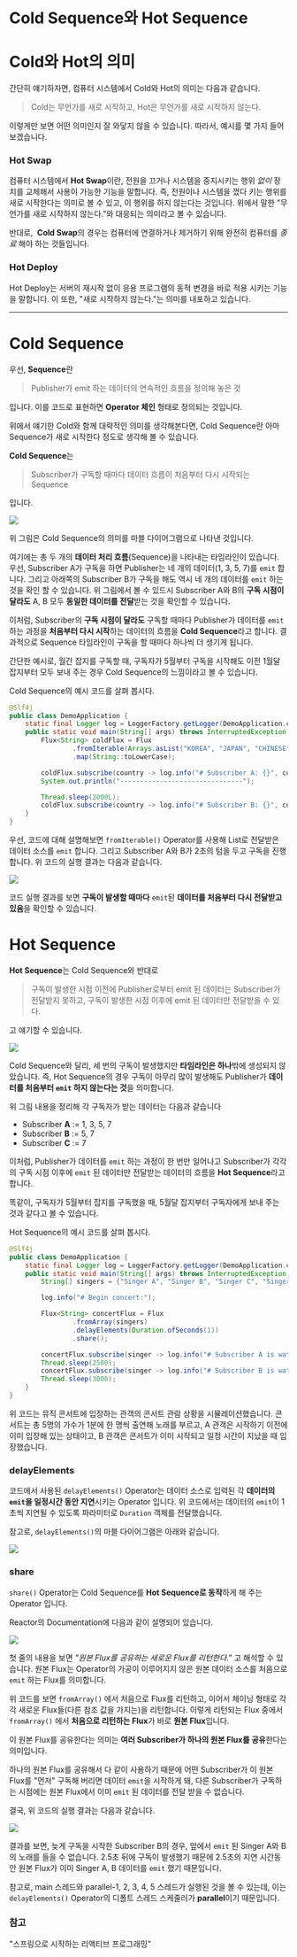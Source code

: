 # Cold Sequence와 Hot Sequence

# Cold와 Hot의 의미

간단히 얘기하자면, 컴퓨터 시스템에서 Cold와 Hot의 의미는 다음과 같습니다.

> Cold는 무언가를 새로 시작하고, Hot은 무언가를 새로 시작하지 않는다.

이렇게만 보면 어떤 의미인지 잘 와닿지 않을 수 있습니다. 따라서, 예시를 몇 가지 들어보겠습니다.

### Hot Swap

컴퓨터 시스템에서 **Hot Swap**이란, 전원을 끄거나 시스템을 중지시키는 행위 _없이_ 장치를 교체해서 사용이 가능한 기능을 말합니다. 즉, 전원이나 시스템을 껐다 키는 행위를 새로 시작한다는 의미로 볼 수 있고, 이 행위를 하지 않는다는 것입니다. 위에서 말한 "무언가를 새로 시작하지 않는다."와 대응되는 의미라고 볼 수 있습니다.

반대로,  **Cold Swap**의 경우는 컴퓨터에 연결하거나 제거하기 위해 완전히 컴퓨터를 _종료_ 해야 하는 것들입니다. 

### Hot Deploy

Hot Deploy는 서버의 재시작 없이 응용 프로그램의 동적 변경을 바로 적용 시키는 기능을 말합니다. 이 또한, "새로 시작하지 않는다."는 의미를 내포하고 있습니다. 

---

# Cold Sequence

우선, **Sequence**란

> Publisher가 emit 하는 데이터의 연속적인 흐름을 정의해 놓은 것

입니다. 이를 코드로 표현하면 **Operator 체인** 형태로 정의되는 것입니다.

위에서 얘기한 Cold와 함께 대략적인 의미를 생각해본다면, Cold Sequence란 아마 Sequence가 새로 시작한다 정도로 생각해 볼 수 있습니다. 

**Cold Sequence**는 

> Subscriber가 구독할 때마다 데이터 흐름이 처음부터 다시 시작되는 Sequence 

입니다.

![](https://img1.daumcdn.net/thumb/R1280x0/?scode=mtistory2&fname=https%3A%2F%2Fblog.kakaocdn.net%2Fdn%2F0MovG%2FbtsE9FH4wAl%2FCtKiUgdlcI3eU6K0sXDf2k%2Fimg.png)

위 그림은 Cold Sequence의 의미를 마블 다이어그램으로 나타낸 것입니다. 

여기에는 총 두 개의 **데이터 처리 흐름**(Sequence)을 나타내는 타임라인이 있습니다. 우선, Subscriber A가 구독을 하면 Publisher는 네 개의 데이터(1, 3, 5, 7)를 `emit` 합니다. 그리고 아래쪽의 Subscriber B가 구독을 해도 역시 네 개의 데이터를 `emit` 하는 것을 확인 할 수 있습니다. 위 그림에서 볼 수 있드시 Subscriber A와 B의 **구독 시점이 달라도** A, B 모두 **동일한 데이터를 전달**받는 것을 확인할 수 있습니다. 

이처럼, Subscriber의 **구독 시점이 달라도** 구독할 때마다 Publisher가 데이터를 `emit` 하는 과정을 **처음부터 다시 시작**하는 데이터의 흐름을 **Cold Sequence**라고 합니다. 결과적으로 Sequence 타임라인이 구독을 할 때마다 하나씩 더 생기게 됩니다. 

간단한 예시로, 월간 잡지를 구독할 때, 구독자가 5월부터 구독을 시작해도 이전 1월달 잡지부터 모두 보내 주는 경우 Cold Sequence의 느낌이라고 볼 수 있습니다. 

Cold Sequence의 예시 코드를 살펴 봅시다. 

```java
@Slf4j
public class DemoApplication {
	static final Logger log = LoggerFactory.getLogger(DemoApplication.class);
	public static void main(String[] args) throws InterruptedException {
		Flux<String> coldFlux = Flux
				.fromIterable(Arrays.asList("KOREA", "JAPAN", "CHINESE"))
				.map(String::toLowerCase);

		coldFlux.subscribe(country -> log.info("# Subscriber A: {}", country));
		System.out.println("-------------------------------");

		Thread.sleep(2000L);
		coldFlux.subscribe(country -> log.info("# Subscriber B: {}", country));
	}
}
```

우선, 코드에 대해 설명해보면 `fromIterable()` Operator를 사용해 List로 전달받은 데이터 소스를 `emit` 합니다. 그리고 Subscriber A와 B가 2초의 텀을 두고 구독을 진행합니다. 위 코드의 실행 결과는 다음과 같습니다. 

![](https://img1.daumcdn.net/thumb/R1280x0/?scode=mtistory2&fname=https%3A%2F%2Fblog.kakaocdn.net%2Fdn%2Fk99ti%2FbtsE0J6GEeR%2FNZbDTILxuhIw3O1r9Uwjp1%2Fimg.png)

코드 실행 결과를 보면 **구독이 발생할 때마다** `emit`된 **데이터를 처음부터 다시 전달받고 있음**을 확인할 수 있습니다. 

# Hot Sequence

**Hot Sequence**는 Cold Sequence와 반대로

> 구독이 발생한 시점 이전에 Publisher로부터 emit 된 데이터는 Subscriber가 전달받지 못하고, 구독이 발생한 시점 이후에 emit 된 데이터만 전달받을 수 있다.

고 얘기할 수 있습니다.

![](https://img1.daumcdn.net/thumb/R1280x0/?scode=mtistory2&fname=https%3A%2F%2Fblog.kakaocdn.net%2Fdn%2FmO3YF%2FbtsE6I6Z3aB%2F6WvGZbdsBXJuyOXpVbprHK%2Fimg.png)

Cold Sequence와 달리, 세 번의 구독이 발생했지만 **타임라인은 하나**밖에 생성되지 않았습니다. 즉, Hot Sequence의 경우 구독이 아무리 많이 발생해도 Publisher가 **데이터를 처음부터 `emit` 하지 않는다는 것**을 의미합니다. 

위 그림 내용을 정리해 각 구독자가 받는 데이터는 다음과 같습니다

-   Subscriber **A** := 1, 3, 5, 7
-   Subscriber **B** := 5, 7
-   Subscriber **C** := 7

이처럼, Publisher가 데이터를 `emit` 하는 과정이 한 번만 일어나고 Subscriber가 각각의 구독 시점 이후에 `emit` 된 데이터만 전달받는 데이터의 흐름을 **Hot Sequence**라고 합니다. 

똑같이, 구독자가 5월부터 잡지를 구독했을 때, 5월달 잡지부터 구독자에게 보내 주는 것과 같다고 볼 수 있습니다.

Hot Sequence의 예시 코드를 살펴 봅시다.

```java
@Slf4j
public class DemoApplication {
	static final Logger log = LoggerFactory.getLogger(DemoApplication.class);
	public static void main(String[] args) throws InterruptedException {
		String[] singers = {"Singer A", "Singer B", "Singer C", "Singer D", "Singer E"};

		log.info("# Begin concert:");

		Flux<String> concertFlux = Flux
				.fromArray(singers)
				.delayElements(Duration.ofSeconds(1))
				.share();

		concertFlux.subscribe(singer -> log.info("# Subscriber A is watching {}'s song", singer));
		Thread.sleep(2500);
		concertFlux.subscribe(singer -> log.info("# Subscriber B is watching {}'s song", singer));
		Thread.sleep(3000);
	}
}
```

위 코드는 뮤직 콘서트에 입장하는 관객의 콘서트 관람 상황을 시뮬레이션했습니다. 콘서트는 총 5명의 가수가 1분에 한 명씩 출연해 노래를 부르고, A 관객은 시작하기 이전에 이미 입장해 있는 상태이고, B 관객은 콘서트가 이미 시작되고 일정 시간이 지났을 때 입장했습니다.

### delayElements

코드에서 사용된 `delayElements()` Operator는 데이터 소스로 입력된 각 **데이터의 `emit`을 일정시간 동안 지연**시키는 Operator 입니다. 위 코드에서는 데이터의 `emit`이 1초씩 지연될 수 있도록 파라미터로 `Duration` 객체를 전달했습니다.

참고로, `delayElements()`의 마블 다이어그램은 아래와 같습니다.

![](https://img1.daumcdn.net/thumb/R1280x0/?scode=mtistory2&fname=https%3A%2F%2Fblog.kakaocdn.net%2Fdn%2Fckppxa%2FbtsE8CrrYIH%2F7KBMgDpKsv8kjbMrtIAtlk%2Fimg.png)

### share

`share()` Operator는 Cold Sequence를 **Hot Sequence로 동작**하게 해 주는 Operator 입니다.

Reactor의 Documentation에 다음과 같이 설명되어 있습니다.

![](https://img1.daumcdn.net/thumb/R1280x0/?scode=mtistory2&fname=https%3A%2F%2Fblog.kakaocdn.net%2Fdn%2FwwfpQ%2FbtsE92iRrnq%2Fkkr2Bb4vGwrNffH10FKGmk%2Fimg.png)

첫 줄의 내용을 보면 _"원본 Flux를 공유하는 새로운 Flux를 리턴한다."_ 고 해석할 수 있습니다. 원본 Flux는 Operator의 가공이 이루어지지 않은 원본 데이터 소스를 처음으로 `emit` 하는 Flux를 의미합니다.

위 코드를 보면 `fromArray()` 에서 처음으로 Flux를 리턴하고, 이어서 체이닝 형태로 각각 새로운 Flux들(다른 참조 값을 가지는)을 리턴합니다. 이렇게 리턴되는 Flux 중에서 `fromArray()` 에서 **처음으로 리턴하는 Flux**가 바로 **원본 Flux**입니다.

이 원본 Flux를 공유한다는 의미는 **여러 Subscriber가 하나의 원본 Flux를 공유**한다는 의미입니다.

하나의 원본 Flux를 공유해서 다 같이 사용하기 때문에 어떤 Subscriber가 이 원본 Flux를 "먼저" 구독해 버리면 데이터 `emit`을 시작하게 돼, 다른 Subscriber가 구독하는 시점에는 원본 Flux에서 이미 `emit` 된 데이터를 전달 받을 수 없습니다.

결국, 위 코드의 실행 결과는 다음과 같습니다.

![](https://img1.daumcdn.net/thumb/R1280x0/?scode=mtistory2&fname=https%3A%2F%2Fblog.kakaocdn.net%2Fdn%2Fw4MgY%2FbtsE5Eqjwsv%2FNcz0iN7jClb9ApwV8sPvR0%2Fimg.png)

결과를 보면, 늦게 구독을 시작한 Subscriber B의 경우, 앞에서 `emit` 된 Singer A와 B의 노래를 들을 수 없습니다. 2.5초 뒤에 구독이 발생했기 때문에 2.5초의 지연 시간동안 원본 Flux가 이미 Singer A, B 데이터를 `emit` 했기 때문입니다. 

참고로, main 스레드와 parallel-1, 2, 3, 4, 5 스레드가 실행된 것을 볼 수 있는데, 이는 `delayElements()` Operator의 디폴트 스레드 스케줄러가 **parallel**이기 때문입니다. 

### 참고

"스프링으로 시작하는 리액티브 프로그래밍"
